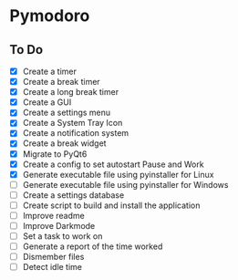 # Pymodoro

## To Do
- [x] Create a timer
- [x] Create a break timer
- [x] Create a long break timer
- [x] Create a GUI
- [x] Create a settings menu
- [x] Create a System Tray Icon
- [x] Create a notification system
- [x] Create a break widget
- [x] Migrate to PyQt6
- [x] Create a config to set autostart Pause and Work
- [x] Generate executable file using pyinstaller for Linux
- [ ] Generate executable file using pyinstaller for Windows
- [ ] Create a settings database
- [ ] Create script to build and install the application
- [ ] Improve readme
- [ ] Improve Darkmode
- [ ] Set a task to work on
- [ ] Generate a report of the time worked
- [ ] Dismember files
- [ ] Detect idle time